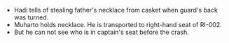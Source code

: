 - Hadi tells of stealing father's necklace from casket when guard's back was turned. 
- Muharto holds necklace. He is transported to right-hand seat of RI-002. 
- But he can not see who is in captain's seat before the crash.
